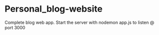 # Personal_blog-website
Complete blog web app. Start the server with nodemon app.js to listen @ port 3000
